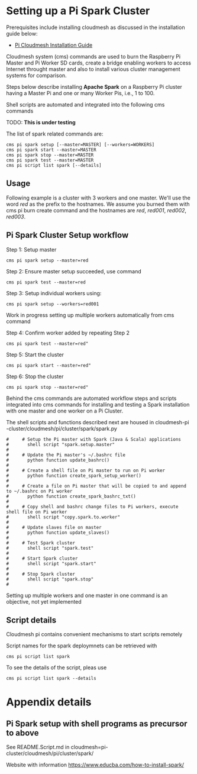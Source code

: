 # Setting up a Pi Spark Cluster

Prerequisites include installing cloudmesh as discussed in the installation
 guide below:

* [Pi Cloudmesh Installation Guide](/README.md#installation)

Cloudmesh system (cms) commands are used to burn the Raspberry Pi Master and Pi
 Worker SD
 cards, create a bridge enabling workers to access Internet throught master and
  also to install various
  cluster management systems for comparison.
    
  Steps below describe installing **Apache Spark** on a Raspberry Pi
   cluster
   having a Master
  Pi and one or many Worker Pis, i.e., 1 to 100.
  

Shell scripts are automated and integrated into the following cms commands

TODO: **This is under testing**

The list of spark related commands are:

```
cms pi spark setup [--master=MASTER] [--workers=WORKERS]
cms pi spark start --master=MASTER
cms pi spark stop --master=MASTER
cms pi spark test --master=MASTER
cms pi script list spark [--details]
```

## Usage

Following example is a cluster with 3 workers and one master.
We'll use the word *red* as the prefix to the hostnames. We assume you
 burned them with cms pi burn create command and the hostnames are
*red*, *red001*, *red002*, *red003*.

##  Pi Spark Cluster Setup workflow


Step 1:  Setup master

```
cms pi spark setup --master=red 
```

Step 2: Ensure master setup succeeded, use command

```
cms pi spark test --master=red
```

Step 3: Setup individual workers using:

```
cms pi spark setup --workers=red001 
```

Work in progress setting up multiple workers automatically from cms command

Step 4: Confirm worker added 
by repeating Step 2

```
cms pi spark test --master=red"
```
Step 5: Start the cluster

```
cms pi spark start --master=red"
```

Step 6: Stop the cluster

```
cms pi spark stop --master=red"
```
Behind the cms commands are automated workflow steps and scripts integrated
 into cms
 commands for installing and testing a Spark installation with one master and
  one worker on a Pi
  Cluster.  
  
  The shell scripts and functions described next are housed in cloudmesh-pi
  -cluster/cloudmesh/pi/cluster/spark/spark.py


    #     # Setup the Pi master with Spark (Java & Scala) applications
    #       shell script "spark.setup.master"
    #
    #     # Update the Pi master's ~/.bashrc file
    #       python function update_bashrc()
    #
    #     # Create a shell file on Pi master to run on Pi worker
    #       python function create_spark_setup_worker()
    #
    #     # Create a file on Pi master that will be copied to and append to ~/.bashrc on Pi worker
    #       python function create_spark_bashrc_txt()
    #
    #     # Copy shell and bashrc change files to Pi workers, execute shell file on Pi worker
    #       shell script "copy.spark.to.worker"
    #
    #     # Update slaves file on master
    #       python function update_slaves()
    #
    #     # Test Spark cluster
    #       shell script "spark.test"
    #
    #     # Start Spark cluster
    #       shell script "spark.start"
    #
    #     # Stop Spark cluster
    #       shell script "spark.stop"
    #
           

Setting up multiple workers and one master in one command is an objective, not yet
 implemented

## Script details

Cloudmesh pi contains convenient mechanisms to start scripts remotely

Script names for the spark deploymnets can  be retrieved with

```
cms pi script list spark
```

To see the details of the script, pleas use

```
cms pi script list spark --details
```


# Appendix details

## Pi Spark setup with shell programs as precursor to above

See README.Script.md
in cloudmesh=pi-cluster/cloudmesh/pi/cluster/spark/

Website with information <https://www.educba.com/how-to-install-spark/>


 
